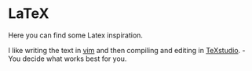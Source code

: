 
LaTeX
=====

Here you can find some Latex inspiration.

I like writing the text in [vim](../Vim) and then compiling and editing in [TeXstudio](http://texstudio.sourceforge.net/). - You decide what works best for you.
